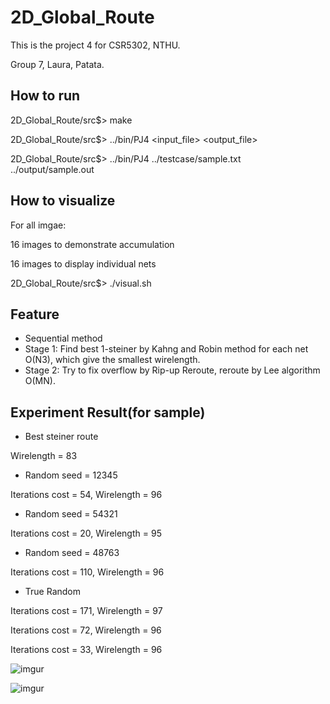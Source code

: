 # 2D_Global_Route

This is the project 4 for CSR5302, NTHU.

Group 7, Laura, Patata.

## How to run

2D_Global_Route/src$> make

2D_Global_Route/src$> ../bin/PJ4 <input_file> <output_file>

2D_Global_Route/src$> ../bin/PJ4 ../testcase/sample.txt ../output/sample.out

## How to visualize

For all imgae:

16 images to demonstrate accumulation

16 images to display individual nets

2D_Global_Route/src$> ./visual.sh

## Feature

- Sequential method
- Stage 1: Find best 1-steiner by Kahng and Robin method for each net O(N3), which give the smallest wirelength.
- Stage 2: Try to fix overflow by Rip-up Reroute, reroute by Lee algorithm O(MN).

## Experiment Result(for sample)

- Best steiner route

Wirelength = 83

- Random seed = 12345

Iterations cost = 54, Wirelength = 96

- Random seed = 54321

Iterations cost = 20, Wirelength = 95

- Random seed = 48763

Iterations cost = 110, Wirelength = 96

- True Random

Iterations cost = 171, Wirelength = 97

Iterations cost = 72, Wirelength = 96

Iterations cost = 33, Wirelength = 96

![imgur](https://ibb.co/23DY6zFj)

![imgur](https://ibb.co/9k6Nwcsw)
